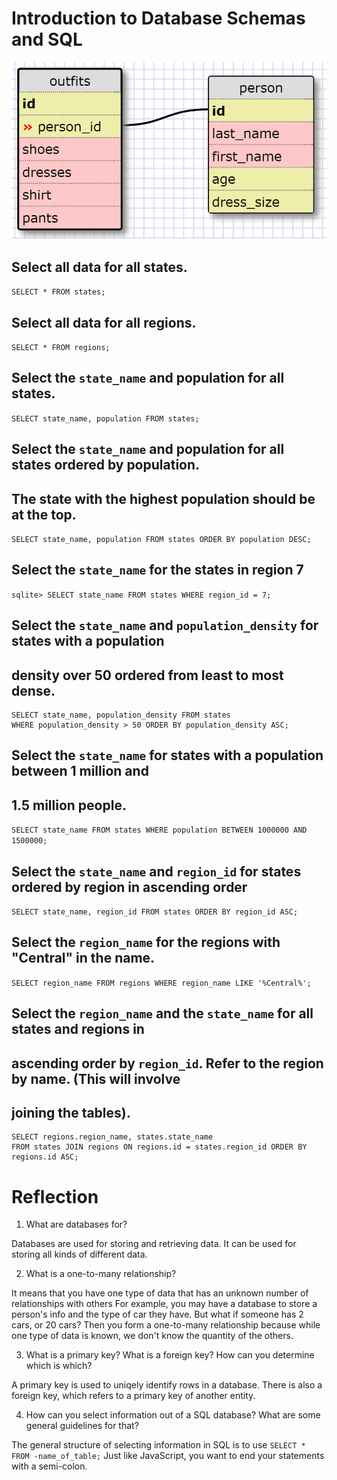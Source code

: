# Introduction to Database Schemas and SQL

![as_if](schema_designer.png)

## Select all data for all states.
`SELECT * FROM states;`

## Select all data for all regions.
`SELECT * FROM regions;`

## Select the `state_name` and population for all states.
`SELECT state_name, population FROM states;`

## Select the `state_name` and population for all states ordered by population. 
## The state with the highest population should be at the top.

`SELECT state_name, population FROM states ORDER BY population DESC;`

## Select the `state_name` for the states in region 7
`sqlite> SELECT state_name FROM states WHERE region_id = 7;`

## Select the `state_name` and `population_density` for states with a population 
## density over 50 ordered from least to most dense.
```
SELECT state_name, population_density FROM states 
WHERE population_density > 50 ORDER BY population_density ASC;
```

## Select the `state_name` for states with a population between 1 million and 
## 1.5 million people.
`SELECT state_name FROM states WHERE population BETWEEN 1000000 AND 1500000;`

## Select the `state_name` and `region_id` for states ordered by region in ascending order
`SELECT state_name, region_id FROM states ORDER BY region_id ASC;`

## Select the `region_name` for the regions with "Central" in the name.
`SELECT region_name FROM regions WHERE region_name LIKE '%Central%';`

## Select the `region_name` and the `state_name` for all states and regions in 
## ascending order by `region_id`. Refer to the region by name. (This will involve 
## joining the tables).
```
SELECT regions.region_name, states.state_name 
FROM states JOIN regions ON regions.id = states.region_id ORDER BY regions.id ASC;
```

# Reflection

1. What are databases for?

Databases are used for storing and retrieving data. It can be used for storing all kinds of different data. 

2. What is a one-to-many relationship?

It means that you have one type of data that has an unknown number of relationships with others
For example, you may have a database to store a person's info and the type of car they have. 
But what if someone has 2 cars, or 20 cars? Then  you form a one-to-many relationship because 
while one type of data is known, we don't know the quantity of the others. 

3. What is a primary key? What is a foreign key? How can you determine which is which?

A primary key is used to uniqely identify rows in a database. There is also a foreign key, which 
refers to a primary key of another entity. 

4. How can you select information out of a SQL database? What are some general guidelines for that?

The general structure of selecting information in SQL is to use `SELECT * FROM -name_of_table;`
Just like JavaScript, you want to end your statements with a semi-colon. 
